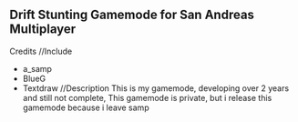Drift Stunting Gamemode for San Andreas Multiplayer
---------------------------------------------------
Credits
//Include
- a_samp
- BlueG
- Textdraw
//Description
This is my gamemode, developing over 2 years and still not complete, 
This gamemode is private, but i release this gamemode because i leave samp
